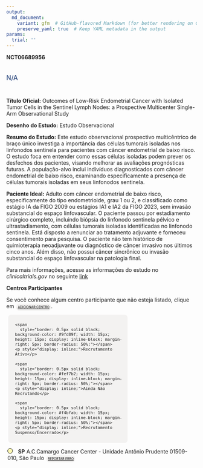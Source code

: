 ```yaml
---
output: 
  md_document:
    variant: gfm  # GitHub-flavored Markdown (for better rendering on GitHub)
    preserve_yaml: true  # Keep YAML metadata in the output
params:
  trial: ''
---
```


<script async src="https://scripts.simpleanalyticscdn.com/latest.js"></script>

**NCT06689956**

<div style="padding: 5px 5px 5px 0px; font-size: 1.20em; font-weight: 500; color: #2E4A7F; text-align: left; margin-bottom: 20px">

N/A

</div>

**Título Oficial:** Outcomes of Low-Risk Endometrial Cancer with
Isolated Tumor Cells in the Sentinel Lymph Nodes: a Prospective
Multicenter Single-Arm Observational Study

**Desenho do Estudo:** Estudo Observacional

**Resumo do Estudo:** Este estudo observacional prospectivo
multicêntrico de braço único investiga a importância das células
tumorais isoladas nos linfonodos sentinela para pacientes com câncer
endometrial de baixo risco. O estudo foca em entender como essas células
isoladas podem prever os desfechos dos pacientes, visando melhorar as
avaliações prognósticas futuras. A população-alvo inclui indivíduos
diagnosticados com câncer endometrial de baixo risco, examinando
especificamente a presença de células tumorais isoladas em seus
linfonodos sentinela.

**Paciente Ideal:** Adulto com câncer endometrial de baixo risco,
especificamente do tipo endometrioide, grau 1 ou 2, e classificado como
estágio IA da FIGO 2009 ou estágios IA1 e IA2 da FIGO 2023, sem invasão
substancial do espaço linfovascular. O paciente passou por estadiamento
cirúrgico completo, incluindo biópsia do linfonodo sentinela pélvico e
ultrastadiamento, com células tumorais isoladas identificadas no
linfonodo sentinela. Está disposto a renunciar ao tratamento adjuvante e
forneceu consentimento para pesquisa. O paciente não tem histórico de
quimioterapia neoadjuvante ou diagnóstico de câncer invasivo nos últimos
cinco anos. Além disso, não possui câncer sincrônico ou invasão
substancial do espaço linfovascular na patologia final.

Para mais informações, acesse as informações do estudo no
*clinicaltrials.gov* no seguinte
[link](https://clinicaltrials.gov/ct2/show/NCT06689956)

**Centros Participantes**

Se você conhece algum centro participante que não esteja listado, clique
em
<span style="color: #2E4A7F; margin-left: 2px; padding: 4px; background-color: #f3f2f1; border-radius: 8px; font-weight: 500; font-size: 0.6em"><a
href="https://cancertrialsbr.shinyapps.io/formsapp?study_nct_id=NCT06689956&amp;location_id=N%2FA&amp;location_full_name=N%2FA&amp;form_type=Adicionar%20Centro"
target="_blank">ADICIONAR CENTRO</a></span>.

<div style="margin-bottom: 8px; margin-left: 5px; padding: 8px; max-width: 300px; background-color: #f3f2f1; border-radius: 8px; font-size: 0.9em">

<div style="margin-left: 10px;">

    <span 
      style="border: 0.5px solid black; background-color: #9fd89f; width: 15px; height: 15px; display: inline-block; margin-right: 5px; border-radius: 50%;"></span>
    <p style="display: inline;">Recrutamento Ativo</p>

</div>

<div style="margin-left: 10px;">

    <span 
      style="border: 0.5px solid black; background-color: #fef7b2; width: 15px; height: 15px; display: inline-block; margin-right: 5px; border-radius: 50%;"></span>
    <p style="display: inline;">Ainda Não Recrutando</p>

</div>

<div style="margin-left: 10px;">

    <span 
      style="border: 0.5px solid black; background-color: #f4bfab; width: 15px; height: 15px; display: inline-block; margin-right: 5px; border-radius: 50%;"></span>
    <p style="display: inline;">Recrutamento Suspenso/Encerrado</p>

</div>

</div>

<div style="margin: 3px;">

<span style="border: 0.5px solid black; display: inline-block; width: 12px; height: 12px; border-radius: 50%; margin-right: 10px; padding-bottom: 0px; background-color: #fef7b2;"></span>
<b>SP</b> A.C.Camargo Cancer Center - Unidade Antônio Prudente
01509-010, São Paulo
<span style="color: #2E4A7F; margin-left: 2px; padding: 4px; background-color: #f3f2f1; border-radius: 8px; font-weight: 500; font-size: 0.6em"><a
href="https://cancertrialsbr.shinyapps.io/formsapp?study_nct_id=NCT06689956&amp;location_id=ACCAMARGOCANCERCENTERSAOPAULOBRAZIL&amp;location_full_name=A.C.Camargo%20Cancer%20Center%20-%20Unidade%20Ant%C3%B4nio%20Prudente%2C%2001509-010%2C%20S%C3%A3o%20Paulo&amp;form_type=Reportar%20Erro"
target="_blank">REPORTAR ERRO</a></span>

</div>
